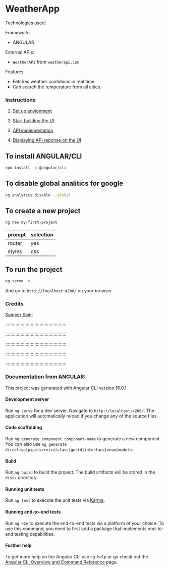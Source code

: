 # WeatherApp

Technologies used:

Framework:

-   ANGULAR

External APIs:

-   `WeatherAPI` from `weatherapi.com`

Features:

-   Fetches weather contidions in real time.
-   Can search the temperature from all cities.

### Instructions

1. [Set up envionment](https://github.com/rubenarturopj/WeatherApp/blob/master/01_instructions/01_setup_environment.md)

2. [Start building the UI](https://github.com/rubenarturopj/WeatherApp/blob/master/01_instructions/02_start_building.md)

3. [API implementation](https://github.com/rubenarturopj/WeatherApp/blob/master/01_instructions/03_weather_API_implementation.md)

4. [Displaying API reponse on the UI](https://github.com/rubenarturopj/WeatherApp/blob/master/01_instructions/04_displaying_api_response_UI.md)

## To install ANGULAR/CLI

```sh
npm install -g @angular/cli
```

## To disable global analitics for google

```sh
ng analytics disable --global
```

## To create a new project

```sh
ng new my-first-project
```

| prompt | selection |
| ------ | --------- |
| router | yes       |
| styles | css       |

## To run the project

```sh
ng serve -o
```

And go to `http://localhost:4200/` on your browser.

### Credits

[Sameer Saini](https://www.youtube.com/watch?v=psZXU8PTAS8)

::::::::::::::::::::::::::::::::::::::::::::::::

::::::::::::::::::::::::::::::::::::::::::::::::

::::::::::::::::::::::::::::::::::::::::::::::::

::::::::::::::::::::::::::::::::::::::::::::::::

::::::::::::::::::::::::::::::::::::::::::::::::

### Documentation from ANGULAR:

This project was generated with [Angular CLI](https://github.com/angular/angular-cli) version 16.0.1.

#### Development server

Run `ng serve` for a dev server. Navigate to `http://localhost:4200/`. The application will automatically reload if you change any of the source files.

#### Code scaffolding

Run `ng generate component component-name` to generate a new component. You can also use `ng generate directive|pipe|service|class|guard|interface|enum|module`.

#### Build

Run `ng build` to build the project. The build artifacts will be stored in the `dist/` directory.

#### Running unit tests

Run `ng test` to execute the unit tests via [Karma](https://karma-runner.github.io).

#### Running end-to-end tests

Run `ng e2e` to execute the end-to-end tests via a platform of your choice. To use this command, you need to first add a package that implements end-to-end testing capabilities.

#### Further help

To get more help on the Angular CLI use `ng help` or go check out the [Angular CLI Overview and Command Reference](https://angular.io/cli) page.
